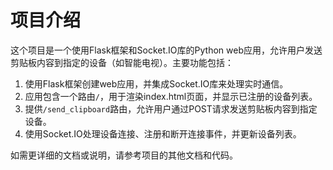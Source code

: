 # 项目介绍

这个项目是一个使用Flask框架和Socket.IO库的Python web应用，允许用户发送剪贴板内容到指定的设备（如智能电视）。主要功能包括：

1. 使用Flask框架创建web应用，并集成Socket.IO库来处理实时通信。
2. 应用包含一个路由`/`，用于渲染index.html页面，并显示已注册的设备列表。
3. 提供`/send_clipboard`路由，允许用户通过POST请求发送剪贴板内容到指定设备。
4. 使用Socket.IO处理设备连接、注册和断开连接事件，并更新设备列表。

如需更详细的文档或说明，请参考项目的其他文档和代码。